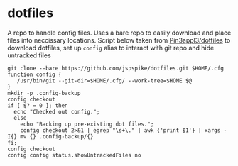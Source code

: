 # dotfiles

A repo to handle config files. Uses a bare repo to easily download and place files into neccissary locations. Script below taken from [Pin3appl3/dotfiles](https://github.com/P1n3appl3/dotfiles) to download dotfiles, set up `config` alias to interact with git repo and hide untracked files

```
git clone --bare https://github.com/jspspike/dotfiles.git $HOME/.cfg
function config {
   /usr/bin/git --git-dir=$HOME/.cfg/ --work-tree=$HOME $@
}
mkdir -p .config-backup
config checkout
if [ $? = 0 ]; then
  echo "Checked out config.";
  else
    echo "Backing up pre-existing dot files.";
    config checkout 2>&1 | egrep "\s+\." | awk {'print $1'} | xargs -I{} mv {} .config-backup/{}
fi;
config checkout
config config status.showUntrackedFiles no
```
